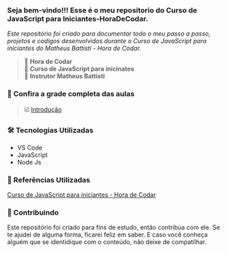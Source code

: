 
### Seja bem-vindo!!! Esse é o meu repositorio do Curso de JavaScript para Iniciantes-HoraDeCodar.
_Este repositório foi criado para documentar todo o meu passo a passo, projetos e codigos desenvolvidos durante o Curso de JavaScript para iniciantes do Matheus Battisti - Hora de Codar._

> 📌  <strong>Hora de Codar</strong>  
> 📌  <strong>Curso de JavaScript para inicinates</strong>  
> 📌  <strong>Instrutor Matheus Battisti</strong>  

### 🚦 Confira a grade completa das aulas

> ☑️ [Introdução]()





### 🛠 Tecnologias Utilizadas
- VS Code
- JavaScript
- Node Js


### 📑 Referências Utilizadas
[Curso de JavaScript para iniciantes - Hora de Codar](https://youtu.be/hyMCPZNLXps)



### 🤝 Contribuindo
Este repositório foi criado para fins de estudo, então contribua com ele. Se te ajudei de alguma forma, ficarei feliz em
saber. E caso você conheça alguém que se identidique com o conteúdo, não deixe de compatilhar.

